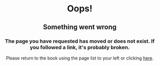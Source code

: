 <div style="text-align: center;">

  # Oops!

  ## Something went wrong

  ### The page you have requested has moved or does not exist. If you followed a link, it's probably broken.

  Please return to the book using the page list to your left or clicking [here](./introduction.md).
</div>
